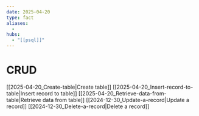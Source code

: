 ```yaml
---
date: 2025-04-20
type: fact
aliases:
  -
hubs:
  - "[[psql]]"
---
```


# CRUD

[[2025-04-20_Create-table|Create table]]
[[2025-04-20_Insert-record-to-table|Insert record to table]]
[[2025-04-20_Retrieve-data-from-table|Retrieve data from table]]
[[2024-12-30_Update-a-record|Update a record]]
[[2024-12-30_Delete-a-record|Delete a record]]


